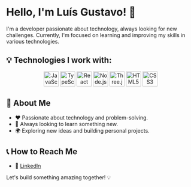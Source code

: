 # Hello, I'm Luís Gustavo! 👋

I'm a developer passionate about technology, always looking for new challenges. Currently, I'm focused on learning and improving my skills in various technologies.

## 💡 Technologies I work with:

<div align="center">
  <img src="https://cdn.jsdelivr.net/gh/devicons/devicon/icons/javascript/javascript-original.svg" height="40" alt="JavaScript"/>
  <img src="https://cdn.jsdelivr.net/gh/devicons/devicon/icons/typescript/typescript-original.svg" height="40" alt="TypeScript"/>
  <img src="https://cdn.jsdelivr.net/gh/devicons/devicon/icons/react/react-original.svg" height="40" alt="React"/>
  <img src="https://cdn.jsdelivr.net/gh/devicons/devicon/icons/nodejs/nodejs-original.svg" height="40" alt="Node.js"/>
  <img src="https://cdn.jsdelivr.net/gh/devicons/devicon/icons/threejs/threejs-original.svg" height="40" alt="Three.js"/>
  <img src="https://cdn.jsdelivr.net/gh/devicons/devicon/icons/html5/html5-original.svg" height="40" alt="HTML5"/>
  <img src="https://cdn.jsdelivr.net/gh/devicons/devicon/icons/css3/css3-original.svg" height="40" alt="CSS3"/>
</div>

## 🚀 About Me

- ❤️ Passionate about technology and problem-solving.
- 🌟 Always looking to learn something new.
- 🌍 Exploring new ideas and building personal projects.

## 📞 How to Reach Me

- 🚷 [LinkedIn](https://www.linkedin.com/in/lu%C3%ADs-gustavo-sales-b%C3%B3z-244083357/)

Let's build something amazing together! 💡



